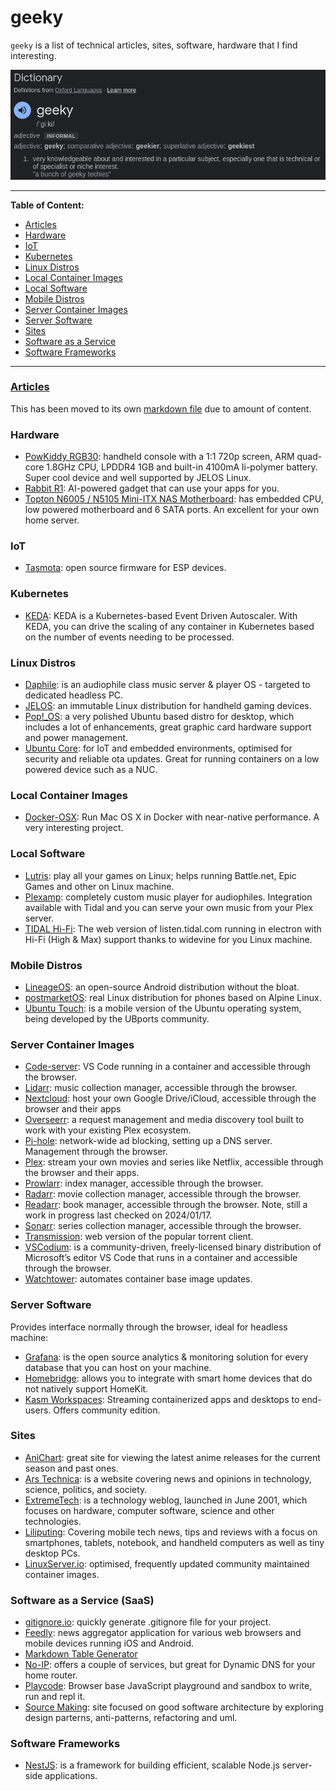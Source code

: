 # geeky

`geeky` is a list of technical articles, sites, software, hardware that I find interesting.

[![google-definition-search](./.images/Screenshot%20from%202024-01-17%2013-47-15.png)](https://www.google.com/search?q=geeky+definition)

---
**Table of Content:**
- [Articles](./ARTICLES.md)
- [Hardware](#hardware)
- [IoT](#iot)
- [Kubernetes](#kubernetes)
- [Linux Distros](#distros)
- [Local Container Images](#local-image)
- [Local Software](#local-software)
- [Mobile Distros](#mobile-distros)
- [Server Container Images](server-images)
- [Server Software](#server-software)
- [Sites](#sites)
- [Software as a Service](#saas)
- [Software Frameworks](#framework)
---

### [Articles](./ARTICLES.md)

This has been moved to its own [markdown file](./ARTICLES.md) due to amount of content.

<a id="hardware"></a>
### Hardware

- [PowKiddy RGB30](https://powkiddy.com/products/pre-sale-powkiddy-rgb30-rk3566-handheld-game-console-built-in-wifi): handheld console with a 1:1 720p screen, ARM quad-core 1.8GHz CPU, LPDDR4 1GB and built-in 4100mA li-polymer battery. Super cool device and well supported by JELOS Linux.
- [Rabbit R1](https://www.theverge.com/2024/1/9/24030667/rabbit-r1-ai-action-model-price-release-date): AI-powered gadget that can use your apps for you.
- [Topton N6005 / N5105 Mini-ITX NAS Motherboard](https://www.ebay.com/itm/126259718077): has embedded CPU, low powered motherboard and 6 SATA ports. An excellent for your own home server.

<a id="iot"></a>
### IoT

- [Tasmota](https://tasmota.github.io/docs/): open source firmware for ESP devices.

<a id="kubernetes"></a>
### Kubernetes

- [KEDA](https://keda.sh/): KEDA is a Kubernetes-based Event Driven Autoscaler. With KEDA, you can drive the scaling of any container in Kubernetes based on the number of events needing to be processed.

<a id="distros"></a>
### Linux Distros

- [Daphile](https://www.daphile.com/): is an audiophile class music server & player OS - targeted to dedicated headless PC.
- [JELOS](https://github.com/JustEnoughLinuxOS/distribution): an immutable Linux distribution for handheld gaming devices.
- [Pop!_OS](https://pop.system76.com/): a very polished Ubuntu based distro for desktop, which includes a lot of enhancements, great graphic card hardware support and power management.
- [Ubuntu Core](https://ubuntu.com/core): for IoT and embedded environments, optimised for security and reliable ota updates. Great for running containers on a low powered device such as a NUC.

<a id="local-image"></a>
### Local Container Images

- [Docker-OSX](https://github.com/sickcodes/Docker-OSX): Run Mac OS X in Docker with near-native performance. A very interesting project.

<a id="local-software"></a>
### Local Software

- [Lutris](https://lutris.net/): play all your games on Linux; helps running Battle.net, Epic Games and other on Linux machine.
- [Plexamp](https://www.plex.tv/plexamp/): completely custom music player for audiophiles. Integration available with Tidal and you can serve your own music from your Plex server.
- [TIDAL Hi-Fi](https://github.com/Mastermindzh/tidal-hifi): The web version of listen.tidal.com running in electron with Hi-Fi (High & Max) support thanks to widevine for you Linux machine.

<a id="mobile-distros"></a>
### Mobile Distros

- [LineageOS](https://lineageos.org/): an open-source Android distribution without the bloat.
- [postmarketOS](https://postmarketos.org/): real Linux distribution for phones based on Alpine Linux.
- [Ubuntu Touch](https://ubuntu-touch.io/): is a mobile version of the Ubuntu operating system, being developed by the UBports community. 

<a id="server-images"></a>
### Server Container Images

- [Code-server](https://hub.docker.com/r/linuxserver/code-server): VS Code running in a container and accessible through the browser.
- [Lidarr](https://hub.docker.com/r/linuxserver/lidarr): music collection manager, accessible through the browser.
- [Nextcloud](https://hub.docker.com/r/linuxserver/nextcloud): host your own Google Drive/iCloud, accessible through the browser and their apps
- [Overseerr](https://hub.docker.com/r/linuxserver/overseerr): a request management and media discovery tool built to work with your existing Plex ecosystem.
- [Pi-hole](https://hub.docker.com/r/pihole/pihole): network-wide ad blocking, setting up a DNS server. Management through the browser.
- [Plex](https://hub.docker.com/r/linuxserver/plex): stream your own movies and series like Netflix, accessible through the browser and their apps.
- [Prowlarr](https://hub.docker.com/r/linuxserver/prowlarr): index manager, accessible through the browser.
- [Radarr](https://hub.docker.com/r/linuxserver/radarr): movie collection manager, accessible through the browser.
- [Readarr](https://hub.docker.com/r/linuxserver/readarr): book manager, accessible through the browser. Note, still a work in progress last checked on 2024/01/17. 
- [Sonarr](https://hub.docker.com/r/linuxserver/sonarr): series collection manager, accessible through the browser.
- [Transmission](https://hub.docker.com/r/linuxserver/transmission): web version of the popular torrent client.
- [VSCodium](https://hub.docker.com/r/linuxserver/vscodium): is a community-driven, freely-licensed binary distribution of Microsoft’s editor VS Code that runs in a container and accessible through the browser.
- [Watchtower](https://github.com/containrrr/watchtower): automates container base image updates.

<a id="server-software"></a>
### Server Software

Provides interface normally through the browser, ideal for headless machine:

- [Grafana](https://grafana.com/): is the open source analytics & monitoring solution for every database that you can host on your machine.
- [Homebridge](https://homebridge.io/):  allows you to integrate with smart home devices that do not natively support HomeKit.
- [Kasm Workspaces](https://kasmweb.com/): Streaming containerized apps and desktops to end-users. Offers community edition.

<a id="sites"></a>
### Sites

- [AniChart](https://anichart.net/): great site for viewing the latest anime releases for the current season and past ones.
- [Ars Technica](https://arstechnica.com/): is a website covering news and opinions in technology, science, politics, and society.
- [ExtremeTech](https://www.extremetech.com/): is a technology weblog, launched in June 2001, which focuses on hardware, computer software, science and other technologies.
- [Liliputing](http://liliputing.com/): Covering mobile tech news, tips and reviews with a focus on smartphones, tablets, notebook, and handheld computers as well as tiny desktop PCs.
- [LinuxServer.io](https://www.linuxserver.io/): optimised, frequently updated community maintained container images.

<a id="saas"></a>
### Software as a Service (SaaS)

- [gitignore.io](https://www.toptal.com/developers/gitignore/): quickly generate .gitignore file for your project.
- [Feedly](https://feedly.com/): news aggregator application for various web browsers and mobile devices running iOS and Android.
- [Markdown Table Generator](https://www.tablesgenerator.com/markdown_tables#)
- [No-IP](https://www.noip.com/): offers a couple of services, but great for Dynamic DNS for your home router.
- [Playcode](https://playcode.io/): Browser base JavaScript playground and sandbox to write, run and repl it.
- [Source Making](https://sourcemaking.com/): site focused on good software architecture by exploring design parterns, anti-patterns, refactoring and uml.

<a id="framework"></a>
### Software Frameworks

- [NestJS](https://docs.nestjs.com/): is a framework for building efficient, scalable Node.js server-side applications.
